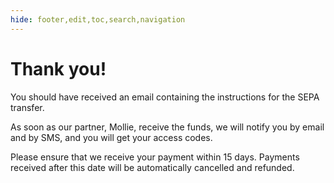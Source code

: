 ```yaml
---
hide: footer,edit,toc,search,navigation
---
```


# Thank you!

You should have received an email containing the instructions for the SEPA transfer.

As soon as our partner, Mollie, receive the funds, we will notify you by email and by SMS, and you will get your access codes.

Please ensure that we receive your payment within 15 days. Payments received after this date will be automatically cancelled and refunded.
